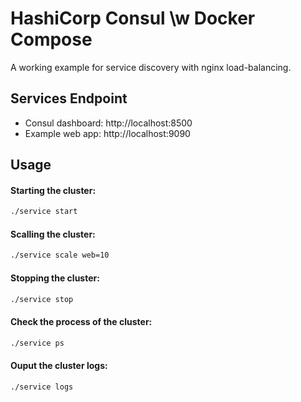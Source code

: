 # HashiCorp Consul \w Docker Compose

A working example for service discovery with nginx load-balancing.

## Services Endpoint

- Consul dashboard: http://localhost:8500
- Example web app: http://localhost:9090

## Usage

#### Starting the cluster:

```sh
./service start
```

#### Scalling the cluster:

```sh
./service scale web=10
```


#### Stopping the cluster:

```sh
./service stop
```

#### Check the process of the cluster:

```sh
./service ps
```

#### Ouput the cluster logs:

```sh
./service logs
